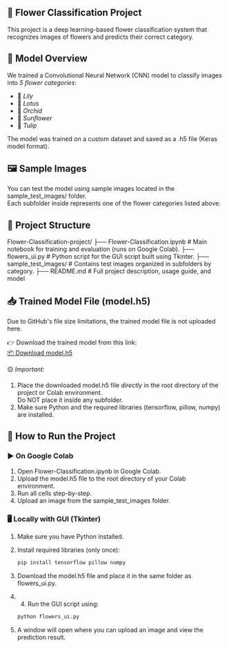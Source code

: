 ## 🌸 Flower Classification Project

This project is a deep learning-based flower classification system that recognizes images of flowers and predicts their correct category.

## 🧠 Model Overview

We trained a Convolutional Neural Network (CNN) model to classify images into *5 flower categories*:

- 🌺 *Lily*
- 🌸 *Lotus*
- 🌼 *Orchid*
- 🌻 *Sunflower*
- 🌷 *Tulip*

The model was trained on a custom dataset and saved as a .h5 file (Keras model format).

## 🖼️ Sample Images

You can test the model using sample images located in the sample_test_images/ folder.  
Each subfolder inside represents one of the flower categories listed above.

## 📁 Project Structure

Flower-Classification-project/
├── Flower-Classification.ipynb     # Main notebook for training and evaluation (runs on Google Colab).
├── flowers_ui.py                   # Python script for the GUI script built using Tkinter.
├── sample_test_images/            # Contains test images organized in subfolders by category.
├── README.md                      # Full project description, usage guide, and model
## 📥 Trained Model File (model.h5)

Due to GitHub's file size limitations, the trained model file is not uploaded here.

👉 Download the trained model from this link:  
[📦 Download model.h5](https://drive.google.com/drive/folders/17saIZwLaDdLKU2ZJgLp5qn80Ne6Dl6di?usp=drive_link)

🟡 *Important:*  
1. Place the downloaded model.h5 file *directly* in the root directory of the project or Colab environment.  
   Do NOT place it inside any subfolder.
2. Make sure Python and the required libraries (tensorflow, pillow, numpy) are installed.


## 🚀 How to Run the Project

### ▶️ On Google Colab

1. Open Flower-Classification.ipynb in Google Colab.
2. Upload the model.h5 file to the root directory of your Colab environment.
3. Run all cells step-by-step.
4. Upload an image from the sample_test_images folder.

### 🖥️ Locally with GUI (Tkinter)

1. Make sure you have Python installed.
2. Install required libraries (only once):
   ```bash
   pip install tensorflow pillow numpy

3. Download the model.h5 file and place it in the same folder as flowers_ui.py.

4. 4. Run the GUI script using:
   ```bash
   python flowers_ui.py

5. A window will open where you can upload an image and view the prediction result.

